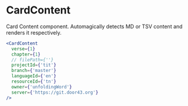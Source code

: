 # CardContent

Card Content component. Automagically detects MD or TSV content and renders it respectively.

```jsx
<CardContent
  verse={1}
  chapter={1}
  // filePath={''}
  projectId={'tit'}
  branch={'master'}
  languageId={'en'}
  resourceId={'tn'}
  owner={'unfoldingWord'}
  server={'https://git.door43.org'}
/>
```

